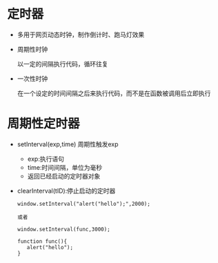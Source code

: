 # 定时器

 - 多用于网页动态时钟，制作倒计时、跑马灯效果

 - 周期性时钟

   以一定的间隔执行代码，循环往复

 - 一次性时钟

   在一个设定的时间间隔之后来执行代码，而不是在函数被调用后立即执行

# 周期性定时器
 
 - setInterval(exp,time) 周期性触发exp

   - exp:执行语句
   - time:时间间隔，单位为毫秒
   - 返回已经启动的定时器对象

- clearInterval(tID):停止启动的定时器

      window.setInterval("alert("hello");",2000);

      或者

      window.setInterval(func,3000);

      function func(){
         alert("hello");
      }


  

   